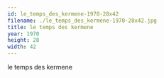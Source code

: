 ```yaml
---
id: le_temps_des_kermene-1970-28x42
filename: ./le_temps_des_kermene-1970-28x42.jpg
title: le temps des kermene
year: 1970
height: 28
width: 42
---
```


le temps des kermene

